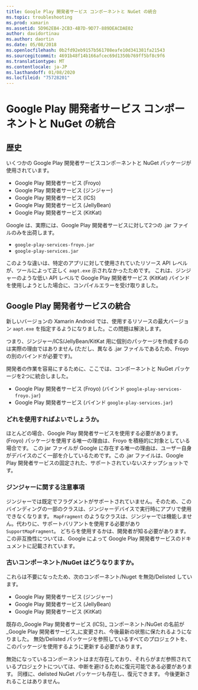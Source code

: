 ```yaml
---
title: Google Play 開発者サービス コンポーネントと NuGet の統合
ms.topic: troubleshooting
ms.prod: xamarin
ms.assetid: 5D962EB4-2CB3-4B7D-9D77-889DEACDAE02
author: davidortinau
ms.author: daortin
ms.date: 05/08/2018
ms.openlocfilehash: 0b2fd92eb9157b561708eafe10d341381fa21543
ms.sourcegitcommit: 4691b48f14b166afcec69d1350b769ff5bf8c9f6
ms.translationtype: MT
ms.contentlocale: ja-JP
ms.lasthandoff: 01/08/2020
ms.locfileid: "75728201"
---
```

# <a name="unifying-google-play-services-components-and-nuget"></a>Google Play 開発者サービス コンポーネントと NuGet の統合

## <a name="history"></a>歴史

いくつかの Google Play 開発者サービスコンポーネントと NuGet パッケージが使用されています。

- Google Play 開発者サービス (Froyo)
- Google Play 開発者サービス (ジンジャー)
- Google Play 開発者サービス (ICS)
- Google Play 開発者サービス (JellyBean)
- Google Play 開発者サービス (KitKat)

Google は、実際には、Google Play 開発者サービスに対して2つの .jar ファイルのみを出荷します。

- `google-play-services-froyo.jar`
- `google-play-services.jar`

このような違いは、特定のアプリに対して使用されていたリソース API レベルが、ツールによって正しく `aapt.exe` 示されなかったためです。 これは、ジンジャーのような低い API レベルで Google Play 開発者サービス (KitKat) バインドを使用しようとした場合に、コンパイルエラーを受け取りました。

## <a name="unifying-google-play-services"></a>Google Play 開発者サービスの統合

新しいバージョンの Xamarin Android では、使用するリソースの最大バージョン `aapt.exe` を指定するようになりました。この問題は解決します。

つまり、ジンジャー/ICS/JellyBean/KitKat 用に個別のパッケージを作成するのは実際の理由ではありません (ただし、異なる .jar ファイルであるため、Froyo の別のバインドが必要です)。

開発者の作業を容易にするために、ここでは、コンポーネントと NuGet パッケージを2つに統合しました。

- Google Play 開発者サービス (Froyo) (バインド `google-play-services-froyo.jar`)
- Google Play 開発者サービス (バインド `google-play-services.jar`)

### <a name="which-one-should-be-used"></a>どれを使用すればよいでしょうか。

ほとんどの場合、Google Play 開発者サービスを使用する必要があります。 (Froyo) パッケージを使用する唯一の理由は、Froyo を積極的に対象としている場合です。 この jar ファイルが Google に存在する唯一の理由は、ユーザー自身がデバイスのごく一部を介しているためです。この .jar ファイルは、Google Play 開発者サービスの固定された、サポートされていないスナップショットです。

### <a name="note-about-gingerbread"></a>ジンジャーに関する注意事項

ジンジャーでは既定でフラグメントがサポートされていません。そのため、このバインディングの一部のクラスは、ジンジャーデバイスで実行時にアプリで使用できなくなります。 `MapFragment` のようなクラスは、ジンジャーでは機能しません。代わりに、サポートバリアントを使用する必要があり `SupportMapFragment`。 どちらを使用するかは、開発者が知る必要があります。 この非互換性については、Google によって Google Play 開発者サービスのドキュメントに記載されています。

### <a name="what-happens-to-the-old-componentsnugets"></a>古いコンポーネント/NuGet はどうなりますか。

これらは不要になったため、次のコンポーネント/Nuget を無効/Delisted しています。

- Google Play 開発者サービス (ジンジャー)
- Google Play 開発者サービス (JellyBean)
- Google Play 開発者サービス (KitKat)

既存の_Google Play 開発者サービス (ICS)_ コンポーネント/NuGet の名前が_Google Play 開発者サービス_に変更され、今後最新の状態に保たれるようになりました。 無効/Delisted パッケージを参照しているすべてのプロジェクトを、このパッケージを使用するように更新する必要があります。

無効になっているコンポーネントはまだ存在しており、それらがまだ参照されているプロジェクトについては、中断を避けるために復元可能である必要があります。 同様に、delisted NuGet パッケージも存在し、復元できます。 今後更新されることはありません。
